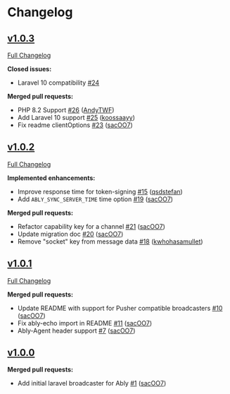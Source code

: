 # Changelog


## [v1.0.3](https://github.com/ably/laravel-broadcaster/tree/v1.0.3)

[Full Changelog](https://github.com/ably/laravel-broadcaster/compare/v1.0.2...v1.0.3)

**Closed issues:**

- Laravel 10 compatibility  [\#24](https://github.com/ably/laravel-broadcaster/issues/24)

**Merged pull requests:**

- PHP 8.2 Support [\#26](https://github.com/ably/laravel-broadcaster/pull/26) ([AndyTWF](https://github.com/AndyTWF))
- Add Laravel 10 support [\#25](https://github.com/ably/laravel-broadcaster/pull/25) ([koossaayy](https://github.com/koossaayy))
- Fix readme clientOptions [\#23](https://github.com/ably/laravel-broadcaster/pull/23) ([sacOO7](https://github.com/sacOO7))

## [v1.0.2](https://github.com/ably/laravel-broadcaster/tree/1.0.2)

[Full Changelog](https://github.com/ably/laravel-broadcaster/compare/v1.0.1...v1.0.2)

**Implemented enhancements:**

- Improve response time for token-signing [\#15](https://github.com/ably/laravel-broadcaster/pull/15) ([qsdstefan](https://github.com/qsdstefan))
- Add `ABLY_SYNC_SERVER_TIME` time option [\#19](https://github.com/ably/laravel-broadcaster/pull/19) ([sacOO7](https://github.com/sacOO7))

**Merged pull requests:**

- Refactor capability key for a channel [\#21](https://github.com/ably/laravel-broadcaster/pull/21) ([sacOO7](https://github.com/sacOO7))
- Update migration doc [\#20](https://github.com/ably/laravel-broadcaster/pull/20) ([sacOO7](https://github.com/sacOO7))
- Remove "socket" key from message data [\#18](https://github.com/ably/laravel-broadcaster/pull/18) ([kwhohasamullet](https://github.com/kwhohasamullet))


## [v1.0.1](https://github.com/ably/laravel-broadcaster/tree/1.0.1)

[Full Changelog](https://github.com/ably/laravel-broadcaster/compare/v1.0.0...v1.0.1)

**Merged pull requests:**

- Update README with support for Pusher compatible broadcasters [\#10](https://github.com/ably/laravel-broadcaster/pull/10) ([sacOO7](https://github.com/sacOO7))
- Fix ably-echo import in README [\#11](https://github.com/ably/laravel-broadcaster/pull/11) ([sacOO7](https://github.com/sacOO7))
- Ably-Agent header support [\#7](https://github.com/ably/laravel-broadcaster/pull/7) ([sacOO7](https://github.com/sacOO7))

## [v1.0.0](https://github.com/ably/laravel-broadcaster/tree/1.0.0)

**Merged pull requests:**

- Add initial laravel broadcaster for Ably [\#1](https://github.com/ably-forks/laravel-echo/pull/1) ([sacOO7](https://github.com/sacOO7))
